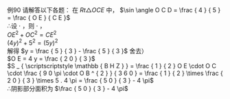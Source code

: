 例90 请解答以下各题：
在 $R t \triangle O C E$ 中， $\sin \angle O C D = \frac { 4 } { 5 } = \frac { O E } { C E }$   
∴设 $\cdot$ ，则 $\cdot$ ，  
$O E ^ { 2 } + O C ^ { 2 } = C E ^ { 2 }$   
${ \left( 4 y \right) } ^ { 2 } + 5 ^ { 2 } = { \left( 5 y \right) } ^ { 2 }$   
解得 $y = \frac { 5 } { 3 } - \frac { 5 } { 3 }$ 舍去）  
$O E = 4 y = \frac { 2 0 } { 3 }$   
$S _ { \scriptscriptstyle \mathbb { B H Z } } = \frac { 1 } { 2 } O E \cdot O C \cdot \frac { 9 0 \pi \cdot O B ^ { 2 } } { 3 6 0 } = \frac { 1 } { 2 } \times \frac { 2 0 } { 3 } \times 5 . 4 \pi = \frac { 5 0 } { 3 } - 4 \pi$   
∴阴影部分面积为 $\frac { 5 0 } { 3 } - 4 \pi$
